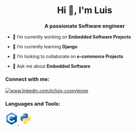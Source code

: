 <h1 align="center">Hi 👋, I'm Luis</h1>
<h3 align="center">A passionate Software engineer</h3>

- 🔭 I’m currently working on **Embedded Software Projects**

- 🌱 I’m currently learning **Django**

- 👯 I’m looking to collaborate on **e-commerce Projects**

- 💬 Ask me about **Embedded Software**

<h3 align="left">Connect with me:</h3>
<p align="left">
<a href="https://linkedin.com/in/www.linkedin.com/in/luis-cossyleonp" target="blank"><img align="center" src="https://raw.githubusercontent.com/rahuldkjain/github-profile-readme-generator/master/src/images/icons/Social/linked-in-alt.svg" alt="www.linkedin.com/in/luis-cossyleonp" height="30" width="40" /></a>
</p>

<h3 align="left">Languages and Tools:</h3>
<p align="left"> <a href="https://www.cprogramming.com/" target="_blank" rel="noreferrer"> <img src="https://raw.githubusercontent.com/devicons/devicon/master/icons/c/c-original.svg" alt="c" width="40" height="40"/> </a> <a href="https://www.python.org" target="_blank" rel="noreferrer"> <img src="https://raw.githubusercontent.com/devicons/devicon/master/icons/python/python-original.svg" alt="python" width="40" height="40"/> </a> </p>

